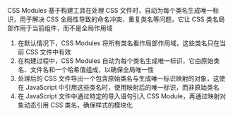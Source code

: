 CSS Modules 基于构建工具在处理 CSS 文件时，自动为每个类名生成唯一标识，用于解决 CSS 全局性导致的命名冲突、重复类名等问题，它让 CSS 类名局部作用于当前组件，而不是全局作用域

1. 在默认情况下，CSS Modules 将所有类名看作局部作用域，这些类名只在当前 CSS 文件中有效
2. 在构建过程中，CSS Modules 自动为每个类名生成唯一标识，它由原始类名、文件名和一个哈希值组成，以确保全局唯一性
3. 处理后的 CSS 文件导出一个包含原始类名与生成唯一标识映射的对象，这使在 JavaScript 中引用这些类名时，使用映射后的唯一标识，而非原始类名
4. 在 JavaScript 文件中通过特定的导入语句引入 CSS Module，再通过映射对象动态引用 CSS 类名，确保样式的模块化
